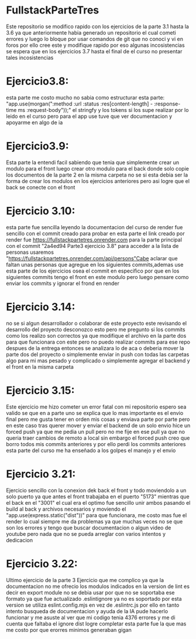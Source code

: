 # FullstackParteTres
Este repositorio se modifico rapido con los ejercicios de la parte
3.1 hasta la 3.6 
ya que anteriormente habia generado un repositorio el cual cometi errores y
luego lo bloque por usar comandos de git que no conoci y vi en foros 
por ello cree este y modifique rapido por eso algunas incosistencias 
se espera que en los ejercicios 3.7 hasta el final de el curso no presentar tales incosistencias 

# Ejercicio3.8:
esta parte me costo mucho no sabia como estructurar esta parte: 
"app.use(morgan(":method :url :status :res[content-length] - :response-time ms :request-body"));"
el stringfy y los tokens si los supe realizar por lo leido en el curso pero para el app use
tuve que ver documentacion y apoyarme en algo de ia

# Ejercicio3.9:
Esta parte la entendi facil sabiendo que tenia que simplemente crear un modulo para el front
luego crear otro modulo para el back donde solo copie los documentos de la parte 2 en la misma carpeta
no se si esta debia ser la forma de crear los modulos en los ejercicios anteriores pero asi logre que el back se conecte con el front

# Ejercicio 3.10: 
esta parte fue sencilla leyendo la documentacion del curso de render fue sencillo con el commit creado para probar en esta parte 
el  link creado por render fue https://fullstackpartetres.onrender.com para la parte principal con el commit "2a4ed94
Parte3 ejercicio 3.8"
para acceder a la lista de personas usaremos "https://fullstackpartetres.onrender.com/api/persons"Cabe aclarar que faltan unas personas que 
agregue en los siguientes commits,ademas use esta parte de los ejercicios osea el commit en especifico por que en los siguientes commits tengo el 
front en este modulo pero luego pensare como enviar los commits y ignorar el frond en render

# Ejercicio 3.14:
no se si algun desarrollador o colaborar de este proyecto este revisando el desarrollo del proyecto desconozco esto pero me pregunto si los commits como los realizo son correctos ya que modifique 
el archivo en la parte dos para que funcionara con este pero no puedo realizar commits para ese repo despues de la entrega entonces se analizara lo de aca o deberia mover la parte dos del proyecto 
o simplemente enviar in push con todas las carpetas algo para mi mas pesado y complicado o simplemente agregar el backend y el front en la misma carpeta 

# Ejercicio 3.15:
Este ejercicio me hizo cometer un error fatal con mi repositorio espero sea valido se que en a parte uno se explica que lo mas importante es el envio final pero me gusta tener en orden mis cosas y enviava parte por parte pero en este caso tras querer mover y enviar el backend de un solo envio hice un forced push ya que me pedia un pull pero no me fije en ese pull ya que no queria traer cambios de remoto a local sin embargo el forced push creo que borro todos mis commits anteriores y por ello perdi los commits anteriores esta parte del curso me ha enseñado a los golpes el manejo y el envio

# Ejercicio 3.21:
Ejercicio sencillo con la conexion dek back el front y todo moviendolo a un solo puerto ya que antes el front trabajaba en el puerto "5173" mientras que el back en el "3001" el cual era el optimo 
fue sencillo unir ambos pasando el build al back y archivos necesarios y moviendo el "app.use(express.static("dist"))" para que funcionara, me costo mas fue el render lo cual siempre me da problemas ya que muchas veces no se que son los errores y tengo que buscar documentacion o algun video de youtube pero nada que no se pueda arreglar con varios intentos y dedicacion

# Ejercicio 3.22:
Ultimo ejercicio de la parte 3 Ejercicio que me complico ya que la documentacion no me ofrecio los modulos indicados en la version de lint es decir en export module no se debia usar por que no se soportaba ese formato ya que fue actualizado  .eslintignore ya no es soportado por esta version se utiliza eslint.config.mjs en vez de .eslintrc.js por ello en tanto intento busqueda de documentacion y ayuda de la IA pude hacerlo funcionar y me asuste al ver que mi codigo tenia 4376 errores y me di cuenta que faltaba el ignore dist logre completar esta parte fue la que mas me costo por que erorres minimos generaban gigan